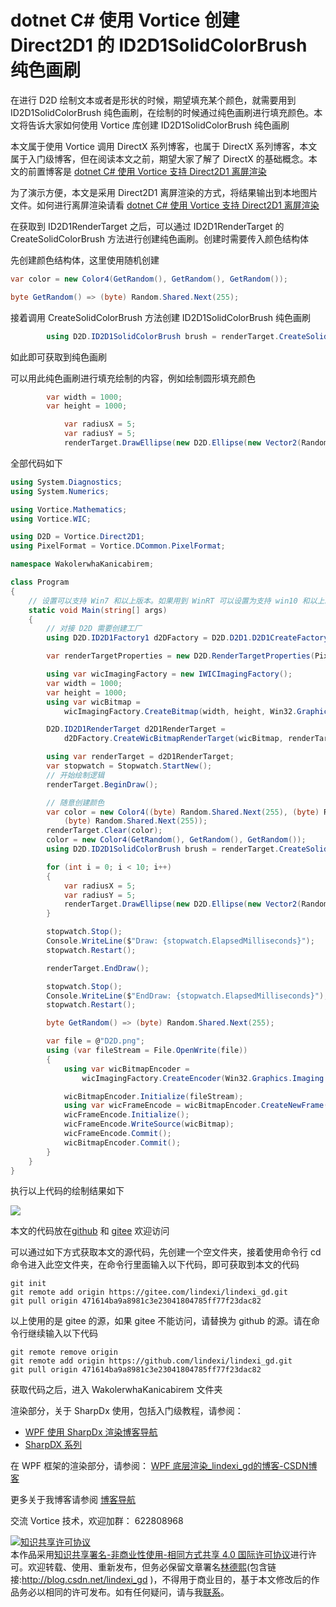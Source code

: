 
# dotnet C# 使用 Vortice 创建 Direct2D1 的 ID2D1SolidColorBrush 纯色画刷

在进行 D2D 绘制文本或者是形状的时候，期望填充某个颜色，就需要用到 ID2D1SolidColorBrush 纯色画刷，在绘制的时候通过纯色画刷进行填充颜色。本文将告诉大家如何使用 Vortice 库创建 ID2D1SolidColorBrush 纯色画刷

<!--more-->


<!-- CreateTime:2022/10/11 19:30:56 -->


<!-- 标签：C#,D2D,DirectX,Vortice,Direct2D, -->
<!-- 发布 -->

本文属于使用 Vortice 调用 DirectX 系列博客，也属于 DirectX 系列博客，本文属于入门级博客，但在阅读本文之前，期望大家了解了 DirectX 的基础概念。本文的前置博客是 [dotnet C# 使用 Vortice 支持 Direct2D1 离屏渲染](https://blog.lindexi.com/post/dotnet-C-%E4%BD%BF%E7%94%A8-Vortice-%E6%94%AF%E6%8C%81-Direct2D1-%E7%A6%BB%E5%B1%8F%E6%B8%B2%E6%9F%93.html )

为了演示方便，本文是采用 Direct2D1 离屏渲染的方式，将结果输出到本地图片文件。如何进行离屏渲染请看 [dotnet C# 使用 Vortice 支持 Direct2D1 离屏渲染](https://blog.lindexi.com/post/dotnet-C-%E4%BD%BF%E7%94%A8-Vortice-%E6%94%AF%E6%8C%81-Direct2D1-%E7%A6%BB%E5%B1%8F%E6%B8%B2%E6%9F%93.html )


在获取到 ID2D1RenderTarget 之后，可以通过 ID2D1RenderTarget 的 CreateSolidColorBrush 方法进行创建纯色画刷。创建时需要传入颜色结构体

先创建颜色结构体，这里使用随机创建

```csharp
var color = new Color4(GetRandom(), GetRandom(), GetRandom());

byte GetRandom() => (byte) Random.Shared.Next(255);
```

接着调用 CreateSolidColorBrush 方法创建 ID2D1SolidColorBrush 纯色画刷

```csharp
        using D2D.ID2D1SolidColorBrush brush = renderTarget.CreateSolidColorBrush(color);
```

如此即可获取到纯色画刷

可以用此纯色画刷进行填充绘制的内容，例如绘制圆形填充颜色

```csharp
        var width = 1000;
        var height = 1000;

            var radiusX = 5;
            var radiusY = 5;
            renderTarget.DrawEllipse(new D2D.Ellipse(new Vector2(Random.Shared.Next(width - radiusX), Random.Shared.Next(height - radiusY)), radiusX, radiusY), brush, 2);
```

全部代码如下

```csharp
using System.Diagnostics;
using System.Numerics;

using Vortice.Mathematics;
using Vortice.WIC;

using D2D = Vortice.Direct2D1;
using PixelFormat = Vortice.DCommon.PixelFormat;

namespace WakolerwhaKanicabirem;

class Program
{
    // 设置可以支持 Win7 和以上版本。如果用到 WinRT 可以设置为支持 win10 和以上。这个特性只是给 VS 看的，没有实际影响运行的逻辑
    static void Main(string[] args)
    {
        // 对接 D2D 需要创建工厂
        using D2D.ID2D1Factory1 d2DFactory = D2D.D2D1.D2D1CreateFactory<D2D.ID2D1Factory1>();

        var renderTargetProperties = new D2D.RenderTargetProperties(PixelFormat.Premultiplied);

        using var wicImagingFactory = new IWICImagingFactory();
        var width = 1000;
        var height = 1000;
        using var wicBitmap =
            wicImagingFactory.CreateBitmap(width, height, Win32.Graphics.Imaging.Apis.GUID_WICPixelFormat32bppPBGRA);

        D2D.ID2D1RenderTarget d2D1RenderTarget =
            d2DFactory.CreateWicBitmapRenderTarget(wicBitmap, renderTargetProperties);

        using var renderTarget = d2D1RenderTarget;
        var stopwatch = Stopwatch.StartNew();
        // 开始绘制逻辑
        renderTarget.BeginDraw();

        // 随意创建颜色
        var color = new Color4((byte) Random.Shared.Next(255), (byte) Random.Shared.Next(255),
            (byte) Random.Shared.Next(255));
        renderTarget.Clear(color);
        color = new Color4(GetRandom(), GetRandom(), GetRandom());
        using D2D.ID2D1SolidColorBrush brush = renderTarget.CreateSolidColorBrush(color);

        for (int i = 0; i < 10; i++)
        {
            var radiusX = 5;
            var radiusY = 5;
            renderTarget.DrawEllipse(new D2D.Ellipse(new Vector2(Random.Shared.Next(width - radiusX), Random.Shared.Next(height - radiusY)), radiusX, radiusY), brush, 2);
        }

        stopwatch.Stop();
        Console.WriteLine($"Draw: {stopwatch.ElapsedMilliseconds}");
        stopwatch.Restart();

        renderTarget.EndDraw();

        stopwatch.Stop();
        Console.WriteLine($"EndDraw: {stopwatch.ElapsedMilliseconds}");
        stopwatch.Restart();

        byte GetRandom() => (byte) Random.Shared.Next(255);

        var file = @"D2D.png";
        using (var fileStream = File.OpenWrite(file))
        {
            using var wicBitmapEncoder =
                wicImagingFactory.CreateEncoder(Win32.Graphics.Imaging.Apis.GUID_ContainerFormatPng);

            wicBitmapEncoder.Initialize(fileStream);
            using var wicFrameEncode = wicBitmapEncoder.CreateNewFrame(out var _);
            wicFrameEncode.Initialize();
            wicFrameEncode.WriteSource(wicBitmap);
            wicFrameEncode.Commit();
            wicBitmapEncoder.Commit();
        }
    }
}
```

执行以上代码的绘制结果如下

<!-- ![](image/dotnet C# 使用 Vortice 创建 Direct2D1 的 ID2D1SolidColorBrush 纯色画刷/dotnet C# 使用 Vortice 创建 Direct2D1 的 ID2D1SolidColorBrush 纯色画刷0.png) -->

![](http://cdn.lindexi.site/lindexi%2FD2D.png)

本文的代码放在[github](https://github.com/lindexi/lindexi_gd/tree/471614ba9a8981c3e23041804785ff77f23dac82/WakolerwhaKanicabirem) 和 [gitee](https://gitee.com/lindexi/lindexi_gd/tree/471614ba9a8981c3e23041804785ff77f23dac82/WakolerwhaKanicabirem) 欢迎访问

可以通过如下方式获取本文的源代码，先创建一个空文件夹，接着使用命令行 cd 命令进入此空文件夹，在命令行里面输入以下代码，即可获取到本文的代码

```
git init
git remote add origin https://gitee.com/lindexi/lindexi_gd.git
git pull origin 471614ba9a8981c3e23041804785ff77f23dac82
```

以上使用的是 gitee 的源，如果 gitee 不能访问，请替换为 github 的源。请在命令行继续输入以下代码

```
git remote remove origin
git remote add origin https://github.com/lindexi/lindexi_gd.git
git pull origin 471614ba9a8981c3e23041804785ff77f23dac82
```

获取代码之后，进入 WakolerwhaKanicabirem 文件夹

渲染部分，关于 SharpDx 使用，包括入门级教程，请参阅：

- [WPF 使用 SharpDx 渲染博客导航](https://blog.lindexi.com/post/WPF-%E4%BD%BF%E7%94%A8-SharpDx-%E6%B8%B2%E6%9F%93%E5%8D%9A%E5%AE%A2%E5%AF%BC%E8%88%AA.html )
- [SharpDX 系列](https://blog.lindexi.com/post/sharpdx.html )

在 WPF 框架的渲染部分，请参阅： [WPF 底层渲染_lindexi_gd的博客-CSDN博客](https://blog.csdn.net/lindexi_gd/category_9276313.html?spm=1001.2014.3001.5482 )

更多关于我博客请参阅 [博客导航](https://blog.lindexi.com/post/%E5%8D%9A%E5%AE%A2%E5%AF%BC%E8%88%AA.html )

交流 Vortice 技术，欢迎加群： 622808968




<a rel="license" href="http://creativecommons.org/licenses/by-nc-sa/4.0/"><img alt="知识共享许可协议" style="border-width:0" src="https://licensebuttons.net/l/by-nc-sa/4.0/88x31.png" /></a><br />本作品采用<a rel="license" href="http://creativecommons.org/licenses/by-nc-sa/4.0/">知识共享署名-非商业性使用-相同方式共享 4.0 国际许可协议</a>进行许可。欢迎转载、使用、重新发布，但务必保留文章署名[林德熙](http://blog.csdn.net/lindexi_gd)(包含链接:http://blog.csdn.net/lindexi_gd )，不得用于商业目的，基于本文修改后的作品务必以相同的许可发布。如有任何疑问，请与我[联系](mailto:lindexi_gd@163.com)。
